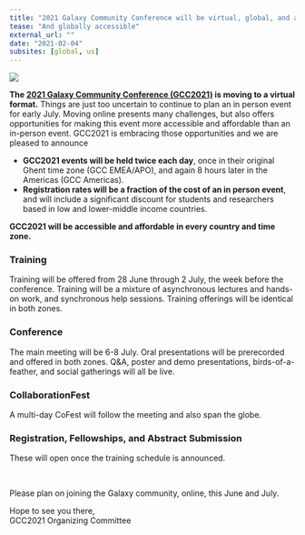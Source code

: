 ```yaml
---
title: "2021 Galaxy Community Conference will be virtual, global, and affordable"
tease: "And globally accessible"
external_url: ""
date: "2021-02-04"
subsites: [global, us]
---
```


[<img src="/images/events/gcc2021/gcc2021-logo-wide.png" class="float-right" style="max-width: 14rem;" />](https://www.vibconferences.be/events/gcc2021)

**The [2021 Galaxy Community Conference (GCC2021)](https://www.vibconferences.be/events/gcc2021) is moving to a virtual format.** Things are just too uncertain to continue to plan an in person event for early July.  Moving online presents many challenges, but also offers opportunities for making this event more accessible and affordable than an in-person event.  GCC2021 is embracing those opportunities and we are pleased to announce

* **GCC2021 events will be held twice each day**, once in their original Ghent time zone (GCC EMEA/APO), and again 8 hours later in the Americas (GCC Americas).
* **Registration rates will be a fraction of the cost of an in person event**, and will include a significant discount for students and researchers based in low and lower-middle income countries.

**GCC2021 will be accessible and affordable in every country and time zone.**

### Training

Training will be offered from 28 June through 2 July, the week before the conference.  Training will be a mixture of asynchronous lectures and hands-on work, and synchronous help sessions.  Training offerings will be identical in both zones.  

### Conference

The main meeting will be 6-8 July.  Oral presentations will be prerecorded and offered in both zones.  Q&A, poster and demo presentations, birds-of-a-feather, and social gatherings will all be live.

### CollaborationFest

A multi-day CoFest will follow the meeting and also span the globe.

### Registration, Fellowships, and Abstract Submission

These will open once the training schedule is announced.

<br />

Please plan on joining the Galaxy community, online, this June and July.

Hope to see you there,<br />
GCC2021 Organizing Committee

